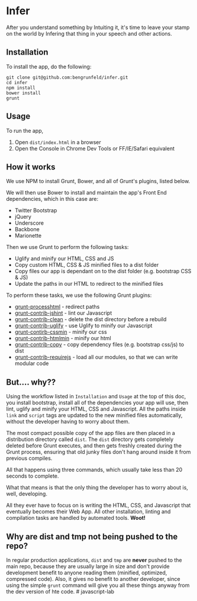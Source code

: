 # Infer

After you understand something by Intuiting it, it's time to leave your stamp on the world by Infering that thing in your speech and other actions.

## Installation

To install the app, do the following:

    git clone git@github.com:bengrunfeld/infer.git
    cd infer
    npm install
    bower install
    grunt

## Usage

To run the app, 

1. Open `dist/index.html` in a browser
2. Open the Console in Chrome Dev Tools or FF/IE/Safari equivalent  

## How it works

We use NPM to install Grunt, Bower, and all of Grunt's plugins, listed below.

We will then use Bower to install and maintain the app's Front End dependencies, which in this case are:

* Twitter Bootstrap
* jQuery
* Underscore
* Backbone
* Marionette

Then we use Grunt to perform the following tasks:

* Uglify and minify our HTML, CSS and JS
* Copy custom HTML, CSS & JS minified files to a dist folder
* Copy files our app is dependant on to the dist folder (e.g. bootstrap CSS & JS)
* Update the paths in our HTML to redirect to the minified files

To perform these tasks, we use the following Grunt plugins:

* [grunt-processhtml](https://www.npmjs.com/package/grunt-processhtml) - redirect paths
* [grunt-contrib-jshint](https://www.npmjs.com/package/grunt-contrib-jshint) - lint our Javascript
* [grunt-contrib-clean](https://www.npmjs.com/package/grunt-contrib-clean) - delete the dist directory before a rebuild
* [grunt-contrib-uglify](https://www.npmjs.com/package/grunt-contrib-uglify) - use Uglify to minify our Javascript
* [grunt-contirb-cssmin](https://www.npmjs.com/package/grunt-contrib-cssmin) - minify our css
* [grunt-contrib-htmlmin](https://www.npmjs.com/package/grunt-contrib-htmlmin) - minify our html
* [grunt-contrib-copy](https://www.npmjs.com/package/grunt-contrib-copy) - copy dependency files (e.g. bootstrap css/js) to dist
* [grunt-contrib-requirejs](https://www.npmjs.com/package/grunt-contrib-requirejs) - load all our modules, so that we can write modular code

## But.... why??

Using the workflow listed in `Installation` and `Usage` at the top of this doc, you install bootstrap, install all of the dependencies your app will use, then lint, uglify and minify your HTML, CSS and Javascript. All the paths inside `link` and `script` tags are updated to the new minified files automatically, without the developer having to worry about them. 

The most compact possible copy of the app files are then placed in a distribution directory called `dist`. The `dist` directory gets completely deleted before Grunt executes, and then gets freshly created during the Grunt process, ensuring that old junky files don't hang around inside it from previous compiles. 
 
All that happens using three commands, which usually take less than 20 seconds to complete.

What that means is that the only thing the developer has to worry about is, well, developing. 

All they ever have to focus on is writing the HTML, CSS, and Javascript that eventually becomes their Web App. All other installation, linting and compilation tasks are handled by automated tools. **Woot!** 

## Why are dist and tmp not being pushed to the repo?

In regular production applications, `dist` and `tmp` are **never** pushed to the main repo, because they are usually large in size and don't provide development benefit to anyone reading them (minified, optimized, compressed code). Also, it gives no benefit to another developer, since using the simple `grunt` command will give you all these things anyway from the dev version of hte code. # javascript-lab
